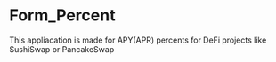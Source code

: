 # Form_Percent
This appliacation is made for APY(APR) percents for DeFi projects like SushiSwap or PancakeSwap
